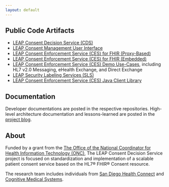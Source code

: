 ```yaml
---
layout: default
---
```

## Public Code Artifacts
- [LEAP Consent Decision Service (CDS)](https://github.com/sdhealthconnect/leap-cds)
- [LEAP Consent Management User Interface](https://github.com/sdhealthconnect/leap-consent-ui)
- [LEAP Consent Enforcement Service (CES) for FHIR (Proxy-Based)](https://github.com/sdhealthconnect/leap-fhir-ces)
- [LEAP Consent Enforcement Service (CES) for FHIR (Embedded)](https://github.com/sdhealthconnect/leap-hapi-fhir-ces-embedded)
- [LEAP Consent Enforcement Service (CES) Demo Use-Cases](https://github.com/sdhealthconnect/leap-demos), including HL7 v2.0 Messaging, eHealth Exchange, and Direct Exchange
- [LEAP Security Labeling Services (SLS)](https://github.com/sdhealthconnect/leap-sls)
- [LEAP Consent Enforcement Service (CES) Java Client Library](https://github.com/sdhealthconnect/leap-ces-java-clients)

## Documentation
Developer documentations are posted in the respective repositories. High-level architecture documentation and lessons-learned are posted in the [project blog](posts.html).

## About
Funded by a grant from the [The Office of the National Coordinator for Health Information Technology (ONC)](https://www.healthit.gov/), The LEAP Consent Decision Service project is focused on standardization and implementation of a scalable patient consent service based on the HL7® FHIR® Consent resource. 

The research team includes individuals from [San Diego Health Connect](https://sdhealthconnect.org/) and [Cognitive Medical Systems](https://www.cognitivemedicalsystems.com/). 
